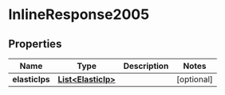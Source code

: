 # InlineResponse2005

## Properties
Name | Type | Description | Notes
------------ | ------------- | ------------- | -------------
**elasticIps** | [**List&lt;ElasticIp&gt;**](ElasticIp.md) |  |  [optional]
